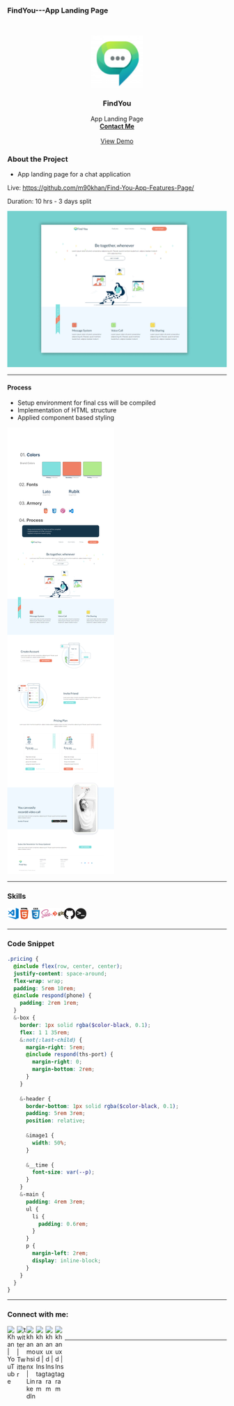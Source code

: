### FindYou---App Landing Page

<br />
<p align="center">
  <a href="https://github.com/m90khan/Find-You-App-Features-Page/">
    <img src="./img/logo.svg" alt="Logo" width="120" height="120">
  </a>

  <h3 align="center">FindYou   </h3>

  <p align="center"> App Landing Page
<br />
    <a href="m90khan@gmail.com"><strong>Contact Me</strong></a>
    <br />
    <br />
    <a href="https://github.com/m90khan/Find-You-App-Features-Page/">View Demo</a>
    
   </p>
</p>

### About the Project

- App landing page for a chat application

Live: https://github.com/m90khan/Find-You-App-Features-Page/

Duration: 10 hrs - 3 days split

<img src="./img/FindYou-Cover.jpg" alt="" />

---

#### Process

- Setup environment for final css will be compiled
- Implementation of HTML structure
- Applied component based styling

<img src="./img/findyou.jpg" alt="" />

---

### Skills

[<img align="left" alt="Visual Studio Code" width="26px" src="https://raw.githubusercontent.com/github/explore/80688e429a7d4ef2fca1e82350fe8e3517d3494d/topics/visual-studio-code/visual-studio-code.png" />][youtube]
[<img align="left" alt="HTML5" width="26px" src="https://raw.githubusercontent.com/github/explore/80688e429a7d4ef2fca1e82350fe8e3517d3494d/topics/html/html.png" />][youtube]
[<img align="left" alt="CSS3" width="26px" src="https://raw.githubusercontent.com/github/explore/80688e429a7d4ef2fca1e82350fe8e3517d3494d/topics/css/css.png" />][youtube]
[<img align="left" alt="Sass" width="26px" src="https://raw.githubusercontent.com/github/explore/80688e429a7d4ef2fca1e82350fe8e3517d3494d/topics/sass/sass.png" />][youtube]
[<img align="left" alt="Git" width="26px" src="https://raw.githubusercontent.com/github/explore/80688e429a7d4ef2fca1e82350fe8e3517d3494d/topics/git/git.png" />][youtube]
[<img align="left" alt="GitHub" width="26px" src="https://raw.githubusercontent.com/github/explore/78df643247d429f6cc873026c0622819ad797942/topics/github/github.png" />][youtube]
[<img align="left" alt="Terminal" width="26px" src="https://raw.githubusercontent.com/github/explore/80688e429a7d4ef2fca1e82350fe8e3517d3494d/topics/terminal/terminal.png" />][youtube]
<br />
<br />

---

### Code Snippet

```scss
.pricing {
  @include flex(row, center, center);
  justify-content: space-around;
  flex-wrap: wrap;
  padding: 5rem 10rem;
  @include respond(phone) {
    padding: 2rem 1rem;
  }
  &-box {
    border: 1px solid rgba($color-black, 0.1);
    flex: 1 1 35rem;
    &:not(:last-child) {
      margin-right: 5rem;
      @include respond(ths-port) {
        margin-right: 0;
        margin-bottom: 2rem;
      }
    }

    &-header {
      border-bottom: 1px solid rgba($color-black, 0.1);
      padding: 5rem 3rem;
      position: relative;

      &image1 {
        width: 50%;
      }

      &__time {
        font-size: var(--p);
      }
    }
    &-main {
      padding: 4rem 3rem;
      ul {
        li {
          padding: 0.6rem;
        }
      }
      p {
        margin-left: 2rem;
        display: inline-block;
      }
    }
  }
}
```

---

### Connect with me:

[<img align="left" alt="Khan | YouTube" width="22px" src="https://cdn.jsdelivr.net/npm/simple-icons@v3/icons/youtube.svg" />][youtube]

[<img align="left" alt="twitter | Twitter" width="22px" src="https://cdn.jsdelivr.net/npm/simple-icons@v3/icons/twitter.svg" />][twitter]
[<img align="left" alt="khanmohsinx | LinkedIn" width="22px" src="https://cdn.jsdelivr.net/npm/simple-icons@v3/icons/linkedin.svg" />][linkedin]
[<img align="left" alt="khanuxd | Instagram" width="22px" src="https://cdn.jsdelivr.net/npm/simple-icons@v3/icons/instagram.svg" />][instagram]
[<img align="left" alt="khanuxd | Instagram" width="22px" src="https://cdn.jsdelivr.net/npm/simple-icons@3.13.0/icons/behance.svg" />][behance]
[<img align="left" alt="khanuxd | Instagram" width="22px" src="https://cdn.jsdelivr.net/npm/simple-icons@3.13.0/icons/dribbble.svg" />][dribble]
<br />

---

[youtube]: https://www.youtube.com/channel/UC96rVfdTKsjZpREnH6CaCOw
[twitter]: https://twitter.com/m90khan
[linkedin]: https://www.linkedin.com/in/uxdkhan
[instagram]: https://www.instagram.com/uxd.khan/
[behance]: https://www.behance.net/Khan_Mohsin
[dribble]: https://dribbble.com/uxdkhan
